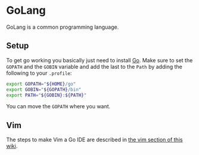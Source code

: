 # GoLang

GoLang is a common programming language.

## Setup

To get go working you basically just need to install [Go](https://golang.org/doc/install).
Make sure to set the `GOPATH` and the `GOBIN` variable and add the last to the `Path`
by adding the following to your `.profile`:

```sh
export GOPATH="${HOME}/go"
export GOBIN="${GOPATH}/bin"
export PATH="${GOBIN}:${PATH}"
```

You can move the `GOPATH` where you want.

## Vim

The steps to make Vim a Go IDE are described in [the vim section of this wiki](../linux/vim/golang.md).
